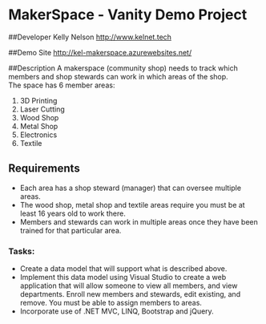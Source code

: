 # MakerSpace - Vanity Demo Project

##Developer
Kelly Nelson
http://www.kelnet.tech

##Demo Site 
http://kel-makerspace.azurewebsites.net/

##Description
A makerspace (community shop) needs to track which members and shop stewards can work in which areas of the shop.  
The space has 6 member areas:
 1. 3D Printing
 2. Laser Cutting
 3. Wood Shop
 4. Metal Shop
 5. Electronics
 6. Textile

## Requirements
 + Each area has a shop steward (manager) that can oversee multiple areas. 
 + The wood shop, metal shop and textile areas require you must be at least 16 years old to work there.  
 + Members and stewards can work in multiple areas once they have been trained for that particular area.
 
### Tasks:
+ Create a data model that will support what is described above.
+ Implement this data model using Visual Studio to create a web application that will allow someone to view all members, and view departments.  Enroll new members and stewards, edit existing, and remove.  You must be able to assign members to areas.
+ Incorporate use of .NET MVC, LINQ, Bootstrap and jQuery.
